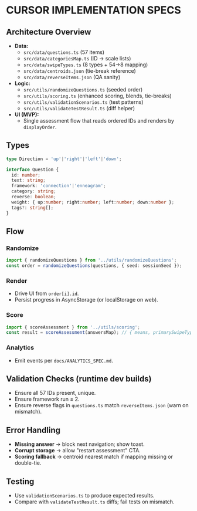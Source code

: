 # CURSOR IMPLEMENTATION SPECS

## Architecture Overview
- **Data:**
  - `src/data/questions.ts` (57 items)
  - `src/data/categoriesMap.ts` (ID → scale lists)
  - `src/data/swipeTypes.ts` (8 types + 54→8 mapping)
  - `src/data/centroids.json` (tie-break reference)
  - `src/data/reverseItems.json` (QA sanity)
- **Logic:**
  - `src/utils/randomizeQuestions.ts` (seeded order)
  - `src/utils/scoring.ts` (enhanced scoring, blends, tie-breaks)
  - `src/utils/validationScenarios.ts` (test patterns)
  - `src/utils/validateTestResult.ts` (diff helper)
- **UI (MVP):**
  - Single assessment flow that reads ordered IDs and renders by `displayOrder`.

## Types
```ts
type Direction = 'up'|'right'|'left'|'down';

interface Question {
  id: number;
  text: string;
  framework: 'connection'|'enneagram';
  category: string;
  reverse: boolean;
  weight: { up:number; right:number; left:number; down:number };
  tags?: string[];
}
```

## Flow

### Randomize
```ts
import { randomizeQuestions } from '../utils/randomizeQuestions';
const order = randomizeQuestions(questions, { seed: sessionSeed });
```

### Render
- Drive UI from `order[i].id`.
- Persist progress in AsyncStorage (or localStorage on web).

### Score
```ts
import { scoreAssessment } from '../utils/scoring';
const result = scoreAssessment(answersMap); // { means, primarySwipeType, blendSwipeType, topStyle, topEnneagram }
```

### Analytics
- Emit events per `docs/ANALYTICS_SPEC.md`.

## Validation Checks (runtime dev builds)
- Ensure all 57 IDs present, unique.
- Ensure framework run ≤ 2.
- Ensure reverse flags in `questions.ts` match `reverseItems.json` (warn on mismatch).

## Error Handling
- **Missing answer** → block next navigation; show toast.
- **Corrupt storage** → allow "restart assessment" CTA.
- **Scoring fallback** → centroid nearest match if mapping missing or double-tie.

## Testing
- Use `validationScenarios.ts` to produce expected results.
- Compare with `validateTestResult.ts` diffs; fail tests on mismatch.


